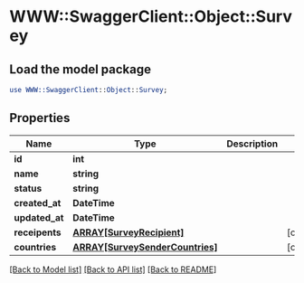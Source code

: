# WWW::SwaggerClient::Object::Survey

## Load the model package
```perl
use WWW::SwaggerClient::Object::Survey;
```

## Properties
Name | Type | Description | Notes
------------ | ------------- | ------------- | -------------
**id** | **int** |  | 
**name** | **string** |  | 
**status** | **string** |  | 
**created_at** | **DateTime** |  | 
**updated_at** | **DateTime** |  | 
**receipents** | [**ARRAY[SurveyRecipient]**](SurveyRecipient.md) |  | [optional] 
**countries** | [**ARRAY[SurveySenderCountries]**](SurveySenderCountries.md) |  | [optional] 

[[Back to Model list]](../README.md#documentation-for-models) [[Back to API list]](../README.md#documentation-for-api-endpoints) [[Back to README]](../README.md)


